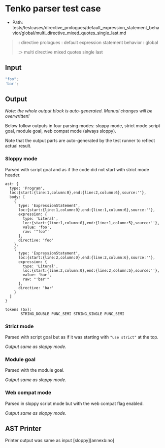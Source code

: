 # Tenko parser test case

- Path: tests/testcases/directive_prologues/default_expression_statement_behavior/global/multi_directive_mixed_quotes_single_last.md

> :: directive prologues : default expression statement behavior : global
>
> ::> multi directive mixed quotes single last

## Input

`````js
"foo";
'bar';
`````

## Output

_Note: the whole output block is auto-generated. Manual changes will be overwritten!_

Below follow outputs in four parsing modes: sloppy mode, strict mode script goal, module goal, web compat mode (always sloppy).

Note that the output parts are auto-generated by the test runner to reflect actual result.

### Sloppy mode

Parsed with script goal and as if the code did not start with strict mode header.

`````
ast: {
  type: 'Program',
  loc:{start:{line:1,column:0},end:{line:2,column:6},source:''},
  body: [
    {
      type: 'ExpressionStatement',
      loc:{start:{line:1,column:0},end:{line:1,column:6},source:''},
      expression: {
        type: 'Literal',
        loc:{start:{line:1,column:0},end:{line:1,column:5},source:''},
        value: 'foo',
        raw: '"foo"'
      },
      directive: 'foo'
    },
    {
      type: 'ExpressionStatement',
      loc:{start:{line:2,column:0},end:{line:2,column:6},source:''},
      expression: {
        type: 'Literal',
        loc:{start:{line:2,column:0},end:{line:2,column:5},source:''},
        value: 'bar',
        raw: "'bar'"
      },
      directive: 'bar'
    }
  ]
}

tokens (5x):
       STRING_DOUBLE PUNC_SEMI STRING_SINGLE PUNC_SEMI
`````

### Strict mode

Parsed with script goal but as if it was starting with `"use strict"` at the top.

_Output same as sloppy mode._

### Module goal

Parsed with the module goal.

_Output same as sloppy mode._

### Web compat mode

Parsed in sloppy script mode but with the web compat flag enabled.

_Output same as sloppy mode._

## AST Printer

Printer output was same as input [sloppy][annexb:no]
